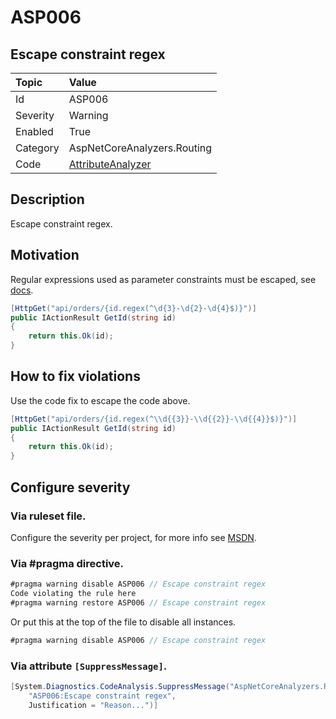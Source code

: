 # ASP006
## Escape constraint regex

| Topic    | Value
| :--      | :--
| Id       | ASP006
| Severity | Warning
| Enabled  | True
| Category | AspNetCoreAnalyzers.Routing
| Code     | [AttributeAnalyzer](https://github.com/DotNetAnalyzers/AspNetCoreAnalyzers/blob/master/AspNetCoreAnalyzers/Analyzers/AttributeAnalyzer.cs)

## Description

Escape constraint regex.

## Motivation

Regular expressions used as parameter constraints must be escaped, see [docs](https://docs.microsoft.com/en-us/aspnet/core/fundamentals/routing?view=aspnetcore-2.2#regular-expressions).

```cs
[HttpGet("api/orders/{id.regex(^\d{3}-\d{2}-\d{4}$)}")]
public IActionResult GetId(string id)
{
    return this.Ok(id);
}
```

## How to fix violations

Use the code fix to escape the code above.
```cs
[HttpGet("api/orders/{id.regex(^\\d{{3}}-\\d{{2}}-\\d{{4}}$)}")]
public IActionResult GetId(string id)
{
    return this.Ok(id);
}
```

<!-- start generated config severity -->
## Configure severity

### Via ruleset file.

Configure the severity per project, for more info see [MSDN](https://msdn.microsoft.com/en-us/library/dd264949.aspx).

### Via #pragma directive.
```C#
#pragma warning disable ASP006 // Escape constraint regex
Code violating the rule here
#pragma warning restore ASP006 // Escape constraint regex
```

Or put this at the top of the file to disable all instances.
```C#
#pragma warning disable ASP006 // Escape constraint regex
```

### Via attribute `[SuppressMessage]`.

```C#
[System.Diagnostics.CodeAnalysis.SuppressMessage("AspNetCoreAnalyzers.Routing", 
    "ASP006:Escape constraint regex", 
    Justification = "Reason...")]
```
<!-- end generated config severity -->